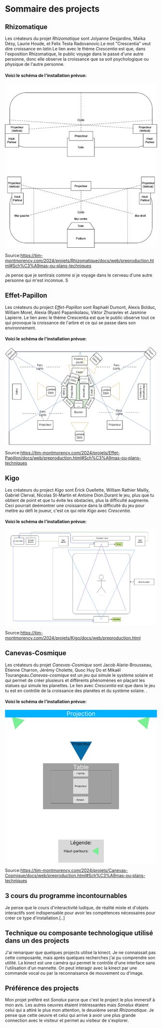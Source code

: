  # Sommaire des projects

## Rhizomatique
Les créateurs du projet *Rhizomatique* sont  Jolyanne Desjardins, Maïka Désy, Laurie Houde, et Felix Testa Radovanovic.Le mot "Crescentia" veut dire croissance en *latin*.Le lien avec le thème *Crescentia* est que, dans l'exposition Rhizomatique, le public voyage dans le passé d'une autre personne, donc elle observe la croissance que sa soit psychologique ou physique de l'autre personne. 

#### Voici le schéma de l'installation prévue:
![photo](media/plantation_rhizomatique.png)

Source:<https://tim-montmorency.com/2024/projets/Rhizomatique/docs/web/preproduction.html#Sch%C3%A9mas-ou-plans-techniques>

Je pense que je sentirais comme si je voyage dans le cerveau d'une autre personne qui m'est inconnue. S
## Effet-Papillon
Les créateurs du project *Effet-Papillon* sont Raphaël Dumont, Alexis Bolduc, William Morel, Alexia (Ryan) Papanikolaou, Viktor Zhuravlev et Jasmine Lapierre. Le lien avec le thème Crescentia est que le public observe tout ce qui provoque la croissance de l'arbre et ce qui se passe dans son environnement.

#### Voici le schéma de l'installation prévue:
![photo](media/plantation_effet-papillon.png)

Source:<https://tim-montmorency.com/2024/projets/Effet-Papillon/docs/web/preproduction.html#Sch%C3%A9mas-ou-plans-techniques>
## Kigo
Les créateurs du project *Kigo* sont Érick Ouellette, William Rathier Mailly, Gabriel Clerval, Nicolas St-Martin et Antoine Dion.Durant le jeu, plus que tu obtient de point et que tu évite les obstacles, plus la difficulté augmente. Ceci pourrait deémontrer une croissance dans la difficulté du jeu pour mettre au défi le joueur, c'est ce qui relie *Kigo* avec *Crescentia*.

#### Voici le schéma de l'installation prévue:
![photo](media/plantation_kigo.png)

Source:<https://tim-montmorency.com/2024/projets/Kigo/docs/web/preproduction.html>
## Canevas-Cosmique
Les créateurs du projet *Canevas-Cosmique* sont Jacob Alarie-Brousseau, Étienne Charron, Jérémy Cholette, Quoc Huy Do et Mikaël Tourangeau.*Canevas-cosmique* est un jeu qui simule le système solaire et qui permet de créer plusieurs et différents phénomènes en plaçant les statues qui simule les planettes. Le lien avec *Crescentia* est que dans le jeu tu est en contrôle de la croissance des planétes et du système solaire. 
.
#### Voici le schéma de l'installation prévue:
![photo](media/plantation_canevas_cosmique.png)

Source:<https://tim-montmorency.com/2024/projets/Canevas-Cosmique/docs/web/preproduction.html#Sch%C3%A9mas-ou-plans-techniques>

## 3 cours du programme incontournables 
Je pense que le cours d'interactivité ludique, de réalité mixte et d'objets interactifs sont indispensable pour avoir les compétences nécessaires pour créer ce type d'installation.[..]

## Technique ou composante technologique utilisé dans un des projects
J'ai remarquer que quelques projects utilisé la kinect. Je ne connaissait pas cette composante, mais après quelques recherches j'ai pu comprendre son utilité. La kinect est une caméra qui permet le contrôle d'une interface sans l'utilisation d'un mannette. On peut interagir avec la kinect par une commande vocal ou par la reconnaisance de mouvement ou d'image.
## Préférence des projects
Mon projet préféré est *Sonalux* parce que c'est le project le plus immersif à mon avis. Les autres oeuvres étaient intéressantes mais *Sonalux* étaient celui qui a attiré le plus mon attention, le deuxième serait *Rhizomatique*. Je pense que cette oeuvre et celui qui arrive à avoir une plus grande connection avec le visiteur et permet au visiteur de s'explorer.

